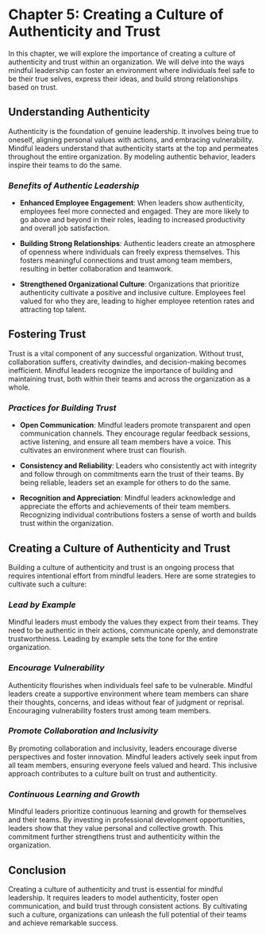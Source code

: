 Chapter 5: Creating a Culture of Authenticity and Trust
=======================================================

In this chapter, we will explore the importance of creating a culture of authenticity and trust within an organization. We will delve into the ways mindful leadership can foster an environment where individuals feel safe to be their true selves, express their ideas, and build strong relationships based on trust.

**Understanding Authenticity**
------------------------------

Authenticity is the foundation of genuine leadership. It involves being true to oneself, aligning personal values with actions, and embracing vulnerability. Mindful leaders understand that authenticity starts at the top and permeates throughout the entire organization. By modeling authentic behavior, leaders inspire their teams to do the same.

### *Benefits of Authentic Leadership*

* **Enhanced Employee Engagement**: When leaders show authenticity, employees feel more connected and engaged. They are more likely to go above and beyond in their roles, leading to increased productivity and overall job satisfaction.

* **Building Strong Relationships**: Authentic leaders create an atmosphere of openness where individuals can freely express themselves. This fosters meaningful connections and trust among team members, resulting in better collaboration and teamwork.

* **Strengthened Organizational Culture**: Organizations that prioritize authenticity cultivate a positive and inclusive culture. Employees feel valued for who they are, leading to higher employee retention rates and attracting top talent.

**Fostering Trust**
-------------------

Trust is a vital component of any successful organization. Without trust, collaboration suffers, creativity dwindles, and decision-making becomes inefficient. Mindful leaders recognize the importance of building and maintaining trust, both within their teams and across the organization as a whole.

### *Practices for Building Trust*

* **Open Communication**: Mindful leaders promote transparent and open communication channels. They encourage regular feedback sessions, active listening, and ensure all team members have a voice. This cultivates an environment where trust can flourish.

* **Consistency and Reliability**: Leaders who consistently act with integrity and follow through on commitments earn the trust of their teams. By being reliable, leaders set an example for others to do the same.

* **Recognition and Appreciation**: Mindful leaders acknowledge and appreciate the efforts and achievements of their team members. Recognizing individual contributions fosters a sense of worth and builds trust within the organization.

**Creating a Culture of Authenticity and Trust**
------------------------------------------------

Building a culture of authenticity and trust is an ongoing process that requires intentional effort from mindful leaders. Here are some strategies to cultivate such a culture:

### *Lead by Example*

Mindful leaders must embody the values they expect from their teams. They need to be authentic in their actions, communicate openly, and demonstrate trustworthiness. Leading by example sets the tone for the entire organization.

### *Encourage Vulnerability*

Authenticity flourishes when individuals feel safe to be vulnerable. Mindful leaders create a supportive environment where team members can share their thoughts, concerns, and ideas without fear of judgment or reprisal. Encouraging vulnerability fosters trust among team members.

### *Promote Collaboration and Inclusivity*

By promoting collaboration and inclusivity, leaders encourage diverse perspectives and foster innovation. Mindful leaders actively seek input from all team members, ensuring everyone feels valued and heard. This inclusive approach contributes to a culture built on trust and authenticity.

### *Continuous Learning and Growth*

Mindful leaders prioritize continuous learning and growth for themselves and their teams. By investing in professional development opportunities, leaders show that they value personal and collective growth. This commitment further strengthens trust and authenticity within the organization.

**Conclusion**
--------------

Creating a culture of authenticity and trust is essential for mindful leadership. It requires leaders to model authenticity, foster open communication, and build trust through consistent actions. By cultivating such a culture, organizations can unleash the full potential of their teams and achieve remarkable success.

